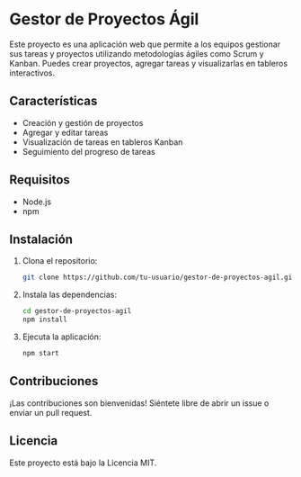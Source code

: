 # Gestor de Proyectos Ágil

Este proyecto es una aplicación web que permite a los equipos gestionar sus tareas y proyectos utilizando metodologías ágiles como Scrum y Kanban. Puedes crear proyectos, agregar tareas y visualizarlas en tableros interactivos.

## Características
- Creación y gestión de proyectos
- Agregar y editar tareas
- Visualización de tareas en tableros Kanban
- Seguimiento del progreso de tareas

## Requisitos
- Node.js
- npm

## Instalación
1. Clona el repositorio:
   ```bash
   git clone https://github.com/tu-usuario/gestor-de-proyectos-agil.git
   ```
2. Instala las dependencias:
   ```bash
   cd gestor-de-proyectos-agil
   npm install
   ```
3. Ejecuta la aplicación:
   ```bash
   npm start
   ```

## Contribuciones
¡Las contribuciones son bienvenidas! Siéntete libre de abrir un issue o enviar un pull request.

## Licencia
Este proyecto está bajo la Licencia MIT.